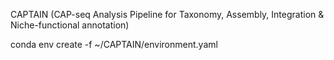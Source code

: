 CAPTAIN (CAP-seq Analysis Pipeline for Taxonomy, Assembly, Integration & Niche-functional annotation)

conda env create -f ~/CAPTAIN/environment.yaml